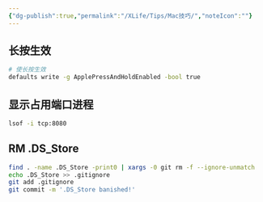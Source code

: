 ```yaml
---
{"dg-publish":true,"permalink":"/XLife/Tips/Mac技巧/","noteIcon":""}
---
```



## 长按生效

```bash
# 使长按生效
defaults write -g ApplePressAndHoldEnabled -bool true
```

## 显示占用端口进程
```bash
lsof -i tcp:8080
```
## RM .DS_Store

```bash
find . -name .DS_Store -print0 | xargs -0 git rm -f --ignore-unmatch
echo .DS_Store >> .gitignore
git add .gitignore
git commit -m '.DS_Store banished!'
```
```